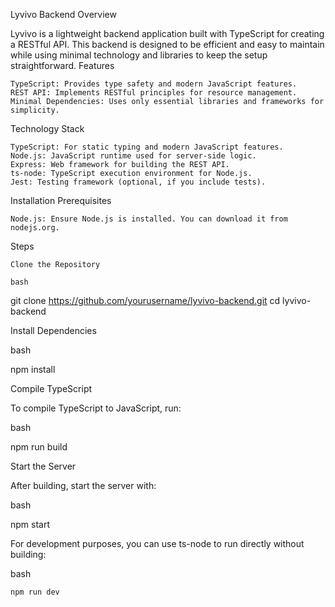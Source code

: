 Lyvivo Backend
Overview

Lyvivo is a lightweight backend application built with TypeScript for creating a RESTful API. This backend is designed to be efficient and easy to maintain while using minimal technology and libraries to keep the setup straightforward.
Features

    TypeScript: Provides type safety and modern JavaScript features.
    REST API: Implements RESTful principles for resource management.
    Minimal Dependencies: Uses only essential libraries and frameworks for simplicity.

Technology Stack

    TypeScript: For static typing and modern JavaScript features.
    Node.js: JavaScript runtime used for server-side logic.
    Express: Web framework for building the REST API.
    ts-node: TypeScript execution environment for Node.js.
    Jest: Testing framework (optional, if you include tests).

Installation
Prerequisites

    Node.js: Ensure Node.js is installed. You can download it from nodejs.org.

Steps

    Clone the Repository

    bash

git clone https://github.com/yourusername/lyvivo-backend.git
cd lyvivo-backend

Install Dependencies

bash

npm install

Compile TypeScript

To compile TypeScript to JavaScript, run:

bash

npm run build

Start the Server

After building, start the server with:

bash

npm start

For development purposes, you can use ts-node to run directly without building:

bash

    npm run dev
